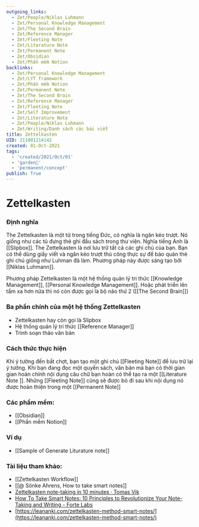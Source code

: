 ```yaml
---
outgoing_links:
  - Zet/People/Niklas Luhmann
  - Zet/Personal Knowledge Management
  - Zet/The Second Brain
  - Zet/Reference Manager
  - Zet/Fleeting Note
  - Zet/Literature Note
  - Zet/Permanent Note
  - Zet/Obsidian
  - Zet/Phần mềm Notion
backlinks:
  - Zet/Personal Knowledge Management
  - Zet/LYT framework
  - Zet/Phần mềm Notion
  - Zet/Permanent Note
  - Zet/The Second Brain
  - Zet/Reference Manager
  - Zet/Fleeting Note
  - Zet/Self Improvement
  - Zet/Literature Note
  - Zet/People/Niklas Luhmann
  - Zet/Writing/Danh sách các bài viết
title: Zettelkasten
UID: 211001214142
created: 01-Oct-2021
tags:
  - 'created/2021/Oct/01'
  - 'garden🏡'
  - 'permanent/concept'
publish: True
---
```

# Zettelkasten

### Định nghĩa

The Zettelkasten là một từ trong tiếng Đức, có nghĩa là ngăn kéo trượt. Nó giống như các tủ đựng thẻ ghi đầu sách trong thư viện. Nghĩa tiếng Anh là [[Slipbox]]. The Zettelkasten là nơi lưu trữ tất cả các ghi chú của bạn. Bạn có thể dùng giấy viết và ngăn kéo trượt thủ công thực sự để bảo quản thẻ ghi chú giống như Luhman đã làm. Phương pháp này được sáng tạo bởi [[Niklas Luhmann]].

Phương pháp Zettelkasten là một hệ thống quản lý tri thức [[Knowledge Management]], [[Personal Knowledge Management]]. Hoặc phát triển lên tầm xa hơn nữa thì nó còn được gọi là bộ não thứ 2 ([[The Second Brain]])


### Ba phần chính của một hệ thống Zettelkasten
- Zettelkasten hay còn gọi là Slipbox
- Hệ thống quản lý tri thức [[Reference Manager]]
- Trình soạn thảo văn bản

### Cách thức thực hiện
Khi ý tưởng đến bất chợt, bạn tạo một ghi chú [[Fleeting Note]] để lưu trữ lại ý tưởng.
Khi bạn đang đọc một quyển sách, văn bản mà bạn có thời gian gian hoàn chỉnh nội dụng câu chữ bạn hoàn có thể tạo ra một [[Literature Note ]]. Những [[Fleeting Note]] cũng sẽ được bỏ đi sau khi nội dụng nó được hoàn thiện trong một [[Permanent Note]] 

### Các phầm mềm:
- [[Obsidian]]
- [[Phần mềm Notion]]

### Ví dụ
- [[Sample of Generate Liturature note]]

### Tài liệu tham khảo:
- [[Zettelkasten Workflow]]
- [[@ Sönke Ahrens, How to take smart notes]]
- [Zettelkasten note-taking in 10 minutes · Tomas Vik](https://blog.viktomas.com/posts/slip-box/)
- [How To Take Smart Notes: 10 Principles to Revolutionize Your Note-Taking and Writing - Forte Labs](https://fortelabs.co/blog/how-to-take-smart-notes/) 
- [https://leananki.com/zettelkasten-method-smart-notes/](https://leananki.com/zettelkasten-method-smart-notes/)

